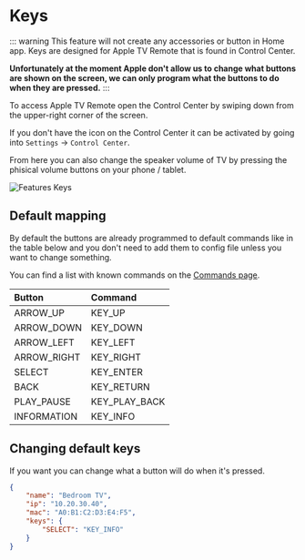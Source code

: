 # Keys

::: warning
This feature will not create any accessories or button in Home app. Keys are designed for Apple TV Remote that is found in Control Center.

**Unfortunately at the moment Apple don't allow us to change what buttons are shown on the screen, we can only program what the buttons to do when they are pressed.**
:::

To access Apple TV Remote open the Control Center by swiping down from the upper-right corner of the screen.

If you don't have the icon on the Control Center it can be activated by going into `Settings` -> `Control Center`.

From here you can also change the speaker volume of TV by pressing the phisical volume buttons on your phone / tablet.

![Features Keys](~@images/features.keys.jpg)

## Default mapping

By default the buttons are already programmed to default commands like in the table below and you don't need to add them to config file unless you want to change something.

You can find a list with known commands on the [Commands page](/extra/commands.md).

| Button      | Command       |
| :---------- | :------------ |
| ARROW_UP    | KEY_UP        |
| ARROW_DOWN  | KEY_DOWN      |
| ARROW_LEFT  | KEY_LEFT      |
| ARROW_RIGHT | KEY_RIGHT     |
| SELECT      | KEY_ENTER     |
| BACK        | KEY_RETURN    |
| PLAY_PAUSE  | KEY_PLAY_BACK |
| INFORMATION | KEY_INFO      |

## Changing default keys

If you want you can change what a button will do when it's pressed.

``` json
{
    "name": "Bedroom TV",
    "ip": "10.20.30.40",
    "mac": "A0:B1:C2:D3:E4:F5",
    "keys": {
        "SELECT": "KEY_INFO"
    }
}
```
